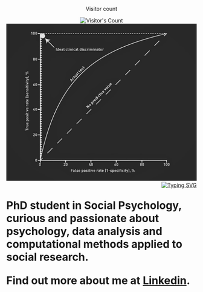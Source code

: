 <div align="center"> 
  <p>Visitor count</p>
  <img src="https://profile-counter.glitch.me/{Gt87It}/count.svg" alt="Visitor's Count" />
</div>

<img src="https://github.com/Gt87It/Gt87It/blob/main/ROC-curve-1.webp" alt="Banner ROC curve" width="1000">

<div style="display: flex; align-items: center; justify-content: flex-end;">
  <a href="https://git.io/typing-svg">
    <img src="https://readme-typing-svg.herokuapp.com?font=Lato&size=23&pause=500&multiline=true&repeat=false&width=450&height=65&lines=Giammaria+Trimarco;Phd+student+at+Sapienza+University+of+Rome" alt="Typing SVG" />
  </a>
</div>

<div style="font-size: 28px; font-weight: bold;">
  <p>PhD student in Social Psychology, curious and passionate about psychology, data analysis and computational methods applied to social research.</p>
  <p>Find out more about me at <a href="https://www.linkedin.com/in/giammaria-trimarco-82a8151ba/" target="_blank">Linkedin</a>.</p>
  <p>
    <a href="https://www.linkedin.com/in/giammaria-trimarco-82a8151ba/" target="_blank">
      <i class="fa fa-linkedin"></i>
    </a>
  </p>
</div>




